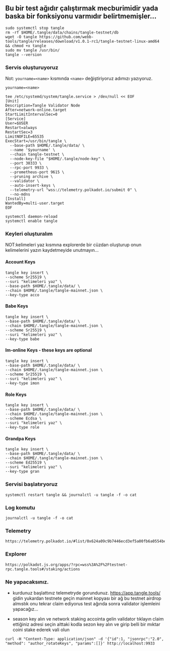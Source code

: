 ## Bu bir test ağıdır çalıştırmak mecburimidir yada baska bir fonksiyonu varmıdır belirtmemişler...

```
sudo systemctl stop tangle
rm -rf $HOME/.tangle/data/chains/tangle-testnet/db
wget -O tangle https://github.com/webb-tools/tangle/releases/download/v1.0.1-rc1/tangle-testnet-linux-amd64 && chmod +x tangle
sudo mv tangle /usr/bin/
tangle --version
```
### Servis oluşturuyoruz
Not: `yourname=<name>` kısmında `<name>` değiştiriyoruz adımızı yazıyoruz.
```
yourname=<name>
```
```
tee /etc/systemd/system/tangle.service > /dev/null << EOF
[Unit]
Description=Tangle Validator Node
After=network-online.target
StartLimitIntervalSec=0
[Service]
User=$USER
Restart=always
RestartSec=3
LimitNOFILE=65535
ExecStart=/usr/bin/tangle \
  --base-path $HOME/.tangle/data/ \
  --name '$yourname' \
  --chain tangle-testnet \
  --node-key-file "$HOME/.tangle/node-key" \
  --port 30333 \
  --rpc-port 9933 \
  --prometheus-port 9615 \
  --pruning archive \
  --validator \
  --auto-insert-keys \
  --telemetry-url "wss://telemetry.polkadot.io/submit 0" \
  --no-mdns
[Install]
WantedBy=multi-user.target
EOF
```
```
systemctl daemon-reload
systemctl enable tangle
```
### Keyleri oluşturalım
NOT:kelimeleri yaz   kısmına explorerde bir cüzdan oluşturup onun kelimelerini yazın kaydetmeyide unutmayın...
#### Account Keys
```
tangle key insert \
--scheme Sr25519 \
--suri "kelimeleri yaz" \
--base-path $HOME/.tangle/data/ \
--chain $HOME/.tangle/tangle-mainnet.json \
--key-type acco
```
#### Babe Keys
```
tangle key insert \
--base-path $HOME/.tangle/data/ \
--chain $HOME/.tangle/tangle-mainnet.json \
--scheme Sr25519 \
--suri "kelimeleri yaz" \
--key-type babe
```
#### Im-online Keys - these keys are optional
```
tangle key insert \
--base-path $HOME/.tangle/data/ \
--chain $HOME/.tangle/tangle-mainnet.json \
--scheme Sr25519 \
--suri "kelimeleri yaz" \
--key-type imon
```
#### Role Keys
```
tangle key insert \
--base-path $HOME/.tangle/data/ \
--chain $HOME/.tangle/tangle-mainnet.json \
--scheme Ecdsa \
--suri "kelimeleri yaz" \
--key-type role
```
#### Grandpa Keys

 ```
tangle key insert \
--base-path $HOME/.tangle/data/ \
--chain $HOME/.tangle/tangle-mainnet.json \
--scheme Ed25519 \
--suri "kelimeleri yaz" \
--key-type gran
```
### Servisi başlatıryoruz
```
systemctl restart tangle && journalctl -u tangle -f -o cat
```
### Log komutu
```
journalctl -u tangle -f -o cat
```
### Telemetry
```
https://telemetry.polkadot.io/#list/0x624a09c9b7446ecd3ef5a00fb6a0554be1cd6e4472da050bd45a2a61c62d96c2
```
### Explorer
```
https://polkadot.js.org/apps/?rpc=wss%3A%2F%2Ftestnet-rpc.tangle.tools#/staking/actions
```
### Ne yapacaksınız.

- kurdunuz başlattınız telemetryde gorundunuz. https://app.tangle.tools/ gidin  yukardan testnete geçin mainnet kopyası bir ağ bu testnet  airdrop almıstık onu tekrar claim ediyorus test ağında sonra validator işlemleini yapacağız...

- season key alın ve network staking accointa gelin validator tıklayın claim ettiğiniz adresi seçin  alttaki kodla sezon key alın ve girip belli bir mıktar coini stake ederek vali olun
```
curl -H "Content-Type: application/json" -d '{"id":1, "jsonrpc":"2.0", "method": "author_rotateKeys", "params":[]}' http://localhost:9933
```
